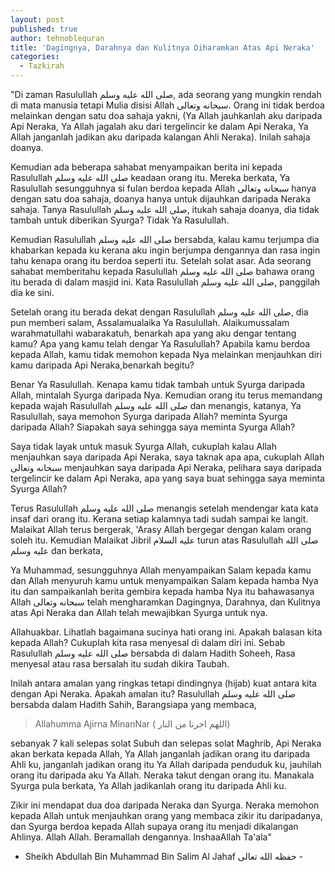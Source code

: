 ```yaml
---
layout: post
published: true
author: tehnoblequran
title: 'Dagingnya, Darahnya dan Kulitnya Diharamkan Atas Api Neraka'
categories:
  - Tazkirah
---
```

"Di zaman Rasulullah صلى الله عليه وسلم, ada seorang yang mungkin rendah di mata manusia tetapi Mulia disisi Allah سبحانه وتعالى. Orang ini tidak berdoa melainkan dengan satu doa sahaja yakni, (Ya Allah jauhkanlah aku daripada Api Neraka, Ya Allah jagalah aku dari tergelincir ke dalam Api Neraka, Ya Allah janganlah jadikan aku daripada kalangan Ahli Neraka). Inilah sahaja doanya.

Kemudian ada beberapa sahabat menyampaikan berita ini kepada Rasulullah صلى الله عليه وسلم keadaan orang itu. Mereka berkata, Ya Rasulullah sesungguhnya si fulan berdoa kepada Allah سبحانه وتعالى hanya dengan satu doa sahaja, doanya hanya untuk dijauhkan daripada Neraka sahaja. Tanya Rasulullah صلى الله عليه وسلم, itukah sahaja doanya, dia tidak tambah untuk diberikan Syurga? Tidak Ya Rasulullah.

Kemudian Rasulullah صلى الله عليه وسلم bersabda, kalau kamu terjumpa dia khabarkan kepada ku kerana aku ingin berjumpa dengannya dan rasa ingin tahu kenapa orang itu berdoa seperti itu. Setelah solat asar. Ada seorang sahabat memberitahu kepada Rasulullah صلى الله عليه وسلم bahawa orang itu berada di dalam masjid ini. Kata Rasulullah صلى الله عليه وسلم, panggilah dia ke sini.

Setelah orang itu berada dekat dengan Rasulullah صلى الله عليه وسلم, dia pun memberi salam, Assalamualaika Ya Rasulullah. Alaikumussalam warahmatullahi wabarakatuh, benarkah apa yang aku dengar tentang kamu? Apa yang kamu telah dengar Ya Rasulullah? Apabila kamu berdoa kepada Allah, kamu tidak memohon kepada Nya melainkan menjauhkan diri kamu daripada Api Neraka,benarkah begitu?

Benar Ya Rasulullah. Kenapa kamu tidak tambah untuk Syurga daripada Allah, mintalah Syurga daripada Nya. Kemudian orang itu terus memandang kepada wajah Rasulullah صلى الله عليه وسلم dan menangis, katanya, Ya Rasulullah, saya memohon Syurga daripada Allah? meminta Syurga daripada Allah? Siapakah saya sehingga saya meminta Syurga Allah?

Saya tidak layak untuk masuk Syurga Allah, cukuplah kalau Allah menjauhkan saya daripada Api Neraka, saya taknak apa apa, cukuplah Allah سبحانه وتعالى menjauhkan saya daripada Api Neraka, pelihara saya daripada tergelincir ke dalam Api Neraka, apa yang saya buat sehingga saya meminta Syurga Allah?

Terus Rasulullah صلى الله عليه وسلم menangis setelah mendengar kata kata insaf dari orang itu. Kerana setiap kalamnya tadi sudah sampai ke langit. Malaikat Allah terus bergerak, 'Arasy Allah bergegar dengan kalam orang soleh itu. Kemudian Malaikat Jibril عليه السلام turun atas Rasulullah صلى الله عليه وسلم dan berkata,

Ya Muhammad, sesungguhnya Allah menyampaikan Salam kepada kamu dan Allah menyuruh kamu untuk menyampaikan Salam kepada hamba Nya itu dan sampaikanlah berita gembira kepada hamba Nya itu bahawasanya Allah سبحانه وتعالى telah mengharamkan Dagingnya, Darahnya, dan Kulitnya atas Api Neraka dan Allah telah mewajibkan Syurga untuk nya.

Allahuakbar. Lihatlah bagaimana sucinya hati orang ini. Apakah balasan kita kepada Allah? Cukuplah kita rasa menyesal di dalam diri ini. Sebab Rasulullah صلى الله عليه وسلم bersabda di dalam Hadith Soheeh, Rasa menyesal atau rasa bersalah itu sudah dikira Taubah.

Inilah antara amalan yang ringkas tetapi dindingnya (hijab) kuat antara kita dengan Api Neraka. Apakah amalan itu? Rasulullah صلى الله عليه وسلم bersabda dalam Hadith Sahih, Barangsiapa yang membaca,

> Allahumma Ajirna MinanNar
( اللهم اجرنا من النار)

sebanyak 7 kali selepas solat Subuh dan selepas solat Maghrib, Api Neraka akan berkata kepada Allah, Ya Allah janganlah jadikan orang itu daripada Ahli ku, janganlah jadikan orang itu Ya Allah daripada penduduk ku, jauhilah orang itu daripada aku Ya Allah. Neraka takut dengan orang itu. Manakala Syurga pula berkata, Ya Allah jadikanlah orang itu daripada Ahli ku.


Zikir ini mendapat dua doa daripada Neraka dan Syurga. Neraka memohon kepada Allah untuk menjauhkan orang yang membaca zikir itu daripadanya, dan Syurga berdoa kepada Allah supaya orang itu menjadi dikalangan Ahlinya. Allah Allah. Beramallah dengannya. InshaaAllah Ta'ala"

- Sheikh Abdullah Bin Muhammad Bin Salim Al Jahaf حفظه الله تعالى -

